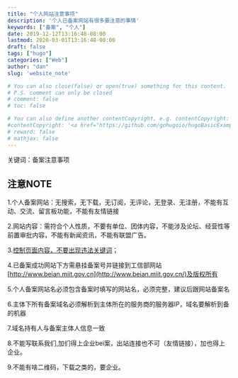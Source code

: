 ```yaml
---
title: "个人网站注意事项"
description: '个人已备案网站有很多要注意的事情'
keywords: ["备案", "个人"]
date: 2019-12-12T13:16:48-08:00
lastmod: 2020-03-01T13:16:48-08:00
draft: false
tags: ["hugo"]
categories: ["Web"]
author: "dan"
slug: 'website_note'

# You can also close(false) or open(true) something for this content.
# P.S. comment can only be closed
# comment: false
# toc: false

# You can also define another contentCopyright. e.g. contentCopyright: "This is another copyright."
#contentCopyright: '<a href="https://github.com/gohugoio/hugoBasicExample" rel="noopener" target="_blank">See origin</a>'
# reward: false
# mathjax: false
---
```

关键词：备案注意事项

## 注意NOTE

1.个人备案网站：无搜索，无下载，无订阅，无评论，无登录、无注册，不能有互动、交流、留言板功能，不能有友情链接

2.网站内容：需符合个人性质，不要有单位、团体内容，不能涉及论坛、经营性等前置审批内容，不能有新闻资讯，不能有联盟广告。

3.[控制页面内容，不要出现违法关键词](/zh-cn/post/website_content/)；

4.已备案成功网站下方需悬挂备案号并链接到工信部网站 [http://www.beian.miit.gov.cn](http://www.beian.miit.gov.cn/)及版权所有

5.个人备案网站名必须包含备案时填写的网站名，必须完整，建议后跟网站备案名

6.主体下所有备案域名必须解析到主体所在的服务商的服务器IP，域名要解析到备的机器

7.域名持有人与备案主体人信息一致

8.不能写联系我们,加们得上企业bei案，出站连接也不可（友情链接），加也得上企业。

9.不能有啥二维码，下载之类的，要企业。